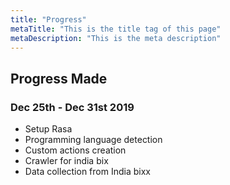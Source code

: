 ```yaml
---
title: "Progress"
metaTitle: "This is the title tag of this page"
metaDescription: "This is the meta description"
---
```


## Progress Made

### Dec 25th - Dec 31st 2019

- Setup Rasa
- Programming language detection
- Custom actions creation
- Crawler for india bix
- Data collection from India bixx
